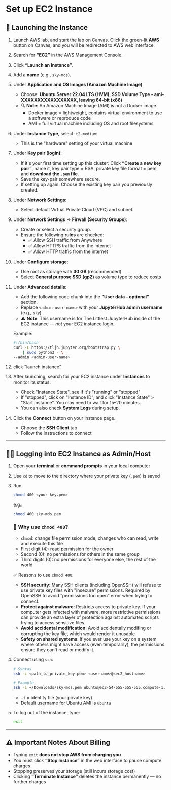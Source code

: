 # Set up EC2 Instance

## 🚀 Launching the Instance

1. Launch AWS lab, and start the lab on Canvas. Click the green-lit **AWS** button on Canvas, and you will be redirected to AWS web interface.
2. Search for **“EC2”** in the AWS Management Console.
3. Click **“Launch an instance”**.
4. Add a **name** (e.g., `sky-mds`).
5. Under **Application and OS Images (Amazon Machine Image)**:
   - Choose: **Ubuntu Server 22.04 LTS (HVM), SSD Volume Type - ami-XXXXXXXXXXXXXXXXX, leaving 64-bit (x86)**
   - 🔍 **Note**: An Amazon Machine Image (AMI) is not a Docker image.  
     - Docker image = lightweight, contains virtual environment to use a software or reproduce code
     - AMI = full virtual machine including OS and root filesystems

6. Under **Instance Type**, select: `t2.medium`:

    - This is the "hardware" setting of your virtual machine

7. Under **Key pair (login)**:
   - If it's your first time setting up this cluster: Click **“Create a new key pair”**, name it, key pair type = RSA, private key file format = pem, and **download the `.pem` file**.
   - Save the key-pair somewhere secure.
   - If setting up again: Choose the existing key pair you previously created.

8. Under **Network Settings**:
   - Select default Virtual Private Cloud (VPC) and subnet.

9. Under **Network Settings** → **Firwall (Security Groups)**:
   - Create or select a security group.
   - Ensure the following **rules** are checked:
     - ✅ Allow SSH traffic from Anywhere
     - ✅ Allow HTTPS traffic from the internet
     - ✅ Allow HTTP traffic from the internet

10. Under **Configure storage**:
    - Use root as storage with **30 GB** (recommended)
    - Select **General purpose SSD (gp2)** as volume type to reduce costs

11. Under **Advanced details**:
    - Add the following code chunk into the **"User data - optional"** section.
    - Replace `<admin-user-name>` with your **JupyterHub admin username** (e.g., `sky`).
    - ⚠️ **Note**: This username is for The Littlest JupyterHub inside of the EC2 instance — *not* your EC2 instance login.

    Example:
    ```bash
    #!/bin/bash
    curl -L https://tljh.jupyter.org/bootstrap.py \
        | sudo python3 - \
    --admin <admin-user-name>
    ```

12. click "launch instance"
13. After launching, search for your EC2 instance under **Instances** to monitor its status.
    - Check "Instance State", see if it's "running" or "stopped"
    - If "stopped", click on "Instance ID", and click "Instance State" > "Start instance". You may need to wait for 15–20 minutes.
    - You can also check **System Logs** during setup.

14. Click the **Connect** button on your instance page.
    - Choose the **SSH Client** tab
    - Follow the instructions to connect

---

## 🧑‍💻 Logging into EC2 Instance as Admin/Host

1. Open your **terminal** or **command prompts** in your local computer
2. Use `cd` to move to the directory where your private key (`.pem`) is saved
3. Run:
    ```bash
    chmod 400 <your-key.pem>
    ```
    e.g.:
    ```bash
    chmod 400 sky-mds.pem
    ```

    ### 🔐 Why use `chmod 400`?

    - `chmod`: change file permission mode, changes who can read, write and execute this file
    - First digit (4): read permission for the owner
    - Second (0): no permissions for others in the same group
    - Third digits (0): no permissions for everyone else, the rest of the world

    ✅ Reasons to use `chmod 400`:
    - **SSH security**: Many SSH clients (including OpenSSH) will refuse to use private key files with "insecure" permissions. Required by OpenSSH to avoid “permissions too open” error when trying to connect.
    - **Protect against malware**: Restricts access to private key. If your computer gets infected with malware, more restrictive permissions can provide an extra layer of protection against automated scripts trying to access sensitive files.
    - **Avoid accidental modification**: Avoid accidentally modifing or corrupting the key file, which would render it unusable
    - **Safety on shared systems**: If you ever use your key on a system where others might have access (even temporarily), the permissions ensure they can't read or modify it.

4. Connect using `ssh`:

    ```bash
    # Syntax
    ssh -i <path_to_private_key.pem> <username>@<ec2_hostname>

    # Example
    ssh -i ~/Downloads/sky-mds.pem ubuntu@ec2-54-555-555-555.compute-1.amazonaws.com
    ```

    - `-i` = identity file (your private key)
    - Default username for Ubuntu AMI is `ubuntu`

5. To log out of the instance, type:
    ```bash
    exit
    ```

---

## ⚠️ Important Notes About Billing

- Typing `exit` **does not stop AWS from charging you**
- You must click **“Stop Instance”** in the web interface to pause compute charges
- Stopping preserves your storage (still incurs storage cost)
- Clicking **“Terminate Instance”** deletes the instance permanently — no further charges